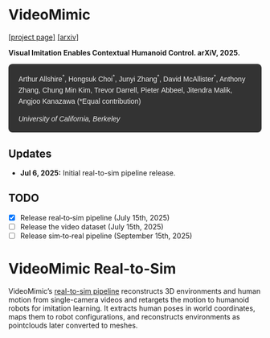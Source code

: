 # VideoMimic

[[project page]](https://www.videomimic.net/) [[arxiv]](https://arxiv.org/pdf/2505.03729)  

**Visual Imitation Enables Contextual Humanoid Control. arXiV, 2025.**
    
<div style="background-color: #333; padding: 16px 20px; border-radius: 8px; color: #eee; font-family: sans-serif; line-height: 1.6;">
  <div style="font-size: 14px; margin-bottom: 12px;">
    Arthur Allshire<sup>*</sup>, Hongsuk Choi<sup>*</sup>, Junyi Zhang<sup>*</sup>, David McAllister<sup>*</sup>, 
    Anthony Zhang, Chung Min Kim, Trevor Darrell, Pieter Abbeel, Jitendra Malik, Angjoo Kanazawa (*Equal contribution) 
  </div>    
  <div style="font-size: 14px;">
    <i>University of California, Berkeley</i>
  </div>
</div>

## Updates

- **Jul 6, 2025:** Initial real-to-sim pipeline release. 

## TODO

- [x] Release real‑to‑sim pipeline (July 15th, 2025)
- [ ] Release the video dataset (July 15th, 2025) 
- [ ] Release sim‑to‑real pipeline (September 15th, 2025) 

# VideoMimic Real-to-Sim

VideoMimic’s [real-to-sim pipeline](real2sim/README.md) reconstructs 3D environments and human motion from single-camera videos and retargets the motion to humanoid robots for imitation learning. It extracts human poses in world coordinates, maps them to robot configurations, and reconstructs environments as pointclouds later converted to meshes.

 
